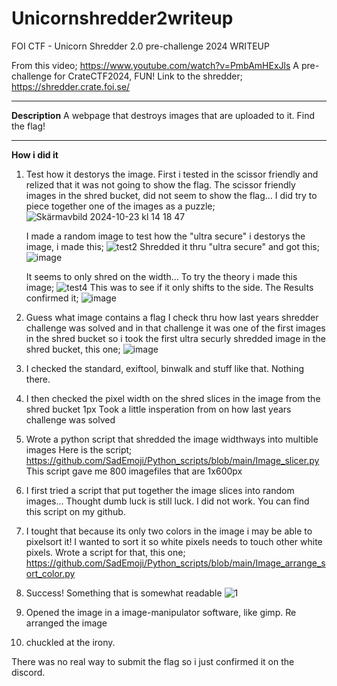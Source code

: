 # Unicornshredder2writeup
FOI CTF - Unicorn Shredder 2.0 pre-challenge 2024 WRITEUP


From this video; https://www.youtube.com/watch?v=PmbAmHExJls
A pre-challenge for CrateCTF2024, FUN!
Link to the shredder; https://shredder.crate.foi.se/

<hr>

**Description**
A webpage that destroys images that are uploaded to it.
Find the flag!

<hr>

**How i did it**

1. Test how it destorys the image.
    First i tested in the scissor friendly and relized that it was not going to show the flag.
     The scissor friendly images in the shred bucket, did not seem to show the flag...
     I did try to piece together one of the images as a puzzle;
   ![Skärmavbild 2024-10-23 kl  14 18 47](https://github.com/user-attachments/assets/51ead3cb-f2cc-4d47-bdb4-f9e96c84caf4)
 
   I made a random image to test how the "ultra secure" i destorys the image, i made this;
   ![test2](https://github.com/user-attachments/assets/7261718c-2834-4fb3-a23a-ce7ef63815a8)
   Shredded it thru "ultra secure" and got this;
   ![image](https://github.com/user-attachments/assets/0b18aa50-e210-4bd0-86a6-a6c0925e8067)

   It seems to only shred on the width...
   To try the theory i made this image;
   ![test4](https://github.com/user-attachments/assets/ed05ef42-cd43-41d0-85a8-8ab85e8d98a7)
    This was to see if it only shifts to the side. The Results confirmed it;
   ![image](https://github.com/user-attachments/assets/75d66f2c-9580-4b36-9dbf-8017cea45215)

2. Guess what image contains a flag 
    I check thru how last years shredder challenge was solved and in that challenge it was one of the first images in the shred bucket
   so i took the first ultra securly shredded image in the shred bucket, this one;
   ![image](https://github.com/user-attachments/assets/56d898fe-6990-49cb-8dd2-a5ed50d95139)

3. I checked the standard, exiftool, binwalk and stuff like that. Nothing there.
4. I then checked the pixel width on the shred slices in the image from the shred bucket 1px
     Took a little insperation from on how last years challenge was solved

5. Wrote a python script that shredded the image widthways into multible images
    Here is the script; https://github.com/SadEmoji/Python_scripts/blob/main/Image_slicer.py
    This script gave me 800 imagefiles that are 1x600px
   
6. I first tried a script that put together the image slices into random images...
   Thought dumb luck is still luck.
   I did not work. You can find this script on my github.

7. I tought that because its only two colors in the image i may be able to pixelsort it!
   I wanted to sort it so white pixels needs to touch other white pixels.
   Wrote a script for that, this one; https://github.com/SadEmoji/Python_scripts/blob/main/Image_arrange_sort_color.py

8. Success!
   Something that is somewhat readable
  ![1](https://github.com/user-attachments/assets/efcc8c5e-75cb-491f-8d91-485d7b8db7fa)

9. Opened the image in a image-manipulator software, like gimp.
    Re arranged the image

10. chuckled at the irony.

There was no real way to submit the flag so i just confirmed it on the discord.
  

    


